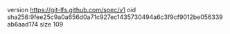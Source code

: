 version https://git-lfs.github.com/spec/v1
oid sha256:9fee25c9a0a656d0a71c927ec1435730494a6c3f9cf9012be056339ab6aad174
size 109
